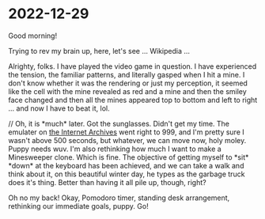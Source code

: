 # 2022-12-29

Good morning!

Trying to rev my brain up, here, let's see ... Wikipedia ...

Alrighty, folks. I have played the video game in question. I have experienced the tension, the familiar patterns, and literally gasped when I hit a mine. I don't know whether it was the rendering or just my perception, it seemed like the cell with the mine revealed as red and a mine and then the smiley face changed and then all the mines appeared top to bottom and left to right ... and now I have to beat it, lol.

// Oh, it is \*much\* later. Got the sunglasses. Didn't get my time. The emulater on [the Internet Archives](https://archive.org/details/win3_Mineswee) went right to 999, and I'm pretty sure I wasn't above 500 seconds, but whatever, we can move now, holy moley. Puppy needs wuv. I'm also rethinking how much I want to make a Minesweeper clone. Which is fine. The objective of getting myself to \*sit\* \*down\* at the keyboard has been achieved, and we can take a walk and think about it, on this beautiful winter day, he types as the garbage truck does it's thing. Better than having it all pile up, though, right?

Oh no my back! Okay, Pomodoro timer, standing desk arrangement, rethinking our immediate goals, puppy. Go!
